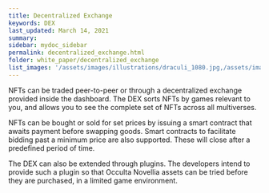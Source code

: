 ```yaml
---
title: Decentralized Exchange
keywords: DEX
last_updated: March 14, 2021
summary: 
sidebar: mydoc_sidebar
permalink: decentralized_exchange.html
folder: white_paper/decentralized_exchange
list_images: '/assets/images/illustrations/draculi_1080.jpg,/assets/images/illustrations/laurence_the_duelist_1080.jpg,/assets/images/illustrations/iscara_the_ten_thousand_guns_1080.jpg,/assets/images/illustrations/alpha_draculi_1080.jpg'
---
```


NFTs can be traded peer-to-peer or through a decentralized exchange provided inside the dashboard. The DEX sorts NFTs by games relevant to you, and allows you to see the complete set of NFTs across all multiverses.

NFTs can be bought or sold for set prices by issuing a smart contract that awaits payment before swapping goods. Smart contracts to facilitate bidding past a minimum price are also supported. These will close after a predefined period of time.

The DEX can also be extended through plugins. The developers intend to provide such a plugin so that Occulta Novellia assets can be tried before they are purchased, in a limited game environment.
